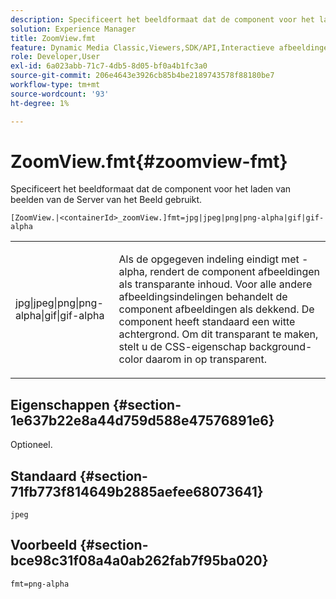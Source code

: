 ```yaml
---
description: Specificeert het beeldformaat dat de component voor het laden van beelden van de Server van het Beeld gebruikt.
solution: Experience Manager
title: ZoomView.fmt
feature: Dynamic Media Classic,Viewers,SDK/API,Interactieve afbeeldingen
role: Developer,User
exl-id: 6a023abb-71c7-4db5-8d05-bf0a4b1fc3a0
source-git-commit: 206e4643e3926cb85b4be2189743578f88180be7
workflow-type: tm+mt
source-wordcount: '93'
ht-degree: 1%

---
```


# ZoomView.fmt{#zoomview-fmt}

Specificeert het beeldformaat dat de component voor het laden van beelden van de Server van het Beeld gebruikt.

`[ZoomView.|<containerId>_zoomView.]fmt=jpg|jpeg|png|png-alpha|gif|gif-alpha`

<table id="table_441553CD34C94A58A9D7CBF772DEDDB6"> 
 <tbody> 
  <tr> 
   <td colname="col1"> <p> <span class="codeph"> jpg|jpeg|png|png-alpha|gif|gif-alpha</span> </p> </td> 
   <td colname="col2"> <p> Als de opgegeven indeling eindigt met <span class="codeph"> -alpha</span>, rendert de component afbeeldingen als transparante inhoud. Voor alle andere afbeeldingsindelingen behandelt de component afbeeldingen als dekkend. De component heeft standaard een witte achtergrond. Om dit transparant te maken, stelt u de CSS-eigenschap <span class="codeph"> background-color</span> daarom in op <span class="codeph"> transparent</span>. </p> </td> 
  </tr> 
 </tbody> 
</table>

## Eigenschappen {#section-1e637b22e8a44d759d588e47576891e6}

Optioneel.

## Standaard {#section-71fb773f814649b2885aefee68073641}

`jpeg`

## Voorbeeld {#section-bce98c31f08a4a0ab262fab7f95ba020}

`fmt=png-alpha`
